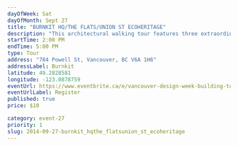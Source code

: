 ```yaml
---
dayOfWeek: Sat
dayOfMonth: Sept 27
title: "BURNKIT HQ/THE FLATS/UNION ST ECOHERITAGE"
description: "This architectural walking tour features three extraordinary developments of varying scale and nature. With special guest speakers at each location, and refreshments of beer, wine, and cheese."
startTime: 2:00 PM
endTime: 5:00 PM
type: Tour
address: "784 Powell St, Vancouver, BC V6A 1H6"
addressLabel: Burnkit
latitude: 49.2828581
longitude: -123.0878759
eventUrl: https://www.eventbrite.ca/e/vancouver-design-week-building-tour-tickets-13192116977
eventUrlLabel: Register
published: true
price: $10

category: event-27
priority: 1
slug: 2014-09-27-burnkit_hqthe_flatsunion_st_ecoheritage
---
```

